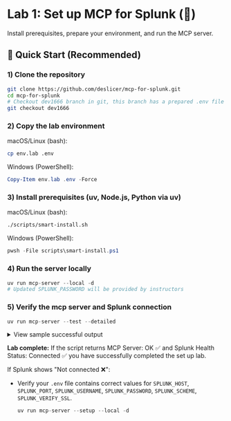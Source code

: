 
# Lab 1: Set up MCP for Splunk (🔧)

Install prerequisites, prepare your environment, and run the MCP server.

## 🚀 Quick Start (Recommended)

### 1) Clone the repository

```bash
git clone https://github.com/deslicer/mcp-for-splunk.git
cd mcp-for-splunk
# Checkout dev1666 branch in git, this branch has a prepared .env file for you.
git checkout dev1666
```

### 2) Copy the lab environment
macOS/Linux (bash):
```bash
cp env.lab .env
```
Windows (PowerShell):
```powershell
Copy-Item env.lab .env -Force
```
### 3) Install prerequisites (uv, Node.js, Python via uv)
macOS/Linux (bash):
```bash
./scripts/smart-install.sh
```
Windows (PowerShell):
```powershell
pwsh -File scripts\smart-install.ps1
```
### 4) Run the server locally

```python
uv run mcp-server --local -d
# Updated SPLUNK_PASSWORD will be provided by instructors
```

### 5) Verify the mcp server and Splunk connection

```python
uv run mcp-server --test --detailed
```

<details>
<summary>View sample successful output</summary>

```bash
== MCP Server Check ==
URL: http://0.0.0.0:8003/mcp/
• MCP Server: OK ✅
• Tools: 39 | Resources: 17

-- Splunk Health --
• Status: Connected ✅
• Server: sh-i-0b8d6e25a.deslicer.splunkcloud.com
• Version: 9.3.2411.113
• Source: server_config
```
</details>

**Lab complete:** If the script returns MCP Server: OK ✅ and Splunk Health  Status: Connected ✅ you have successfully completed the set up lab.

If Splunk shows "Not connected ❌":

- Verify your `.env` file contains correct values for `SPLUNK_HOST`, `SPLUNK_PORT`, `SPLUNK_USERNAME`, `SPLUNK_PASSWORD`, `SPLUNK_SCHEME`, `SPLUNK_VERIFY_SSL`.
  ```python
  uv run mcp-server --setup --local -d
